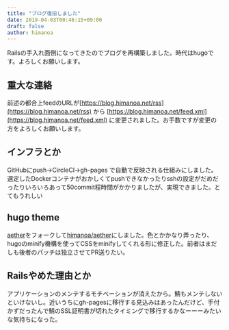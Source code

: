```yaml
---
title: "ブログ復旧しました"
date: 2019-04-03T00:46:15+09:00
draft: false
author: himanoa
---
```


Railsの手入れ面倒になってきたのでブログを再構築しました。時代はhugoです。よろしくお願いします。

## 重大な連絡

前述の都合上feedのURLが[https://blog.himanoa.net/rss](https://blog.himanoa.net/rss) から [https://blog.himanoa.net/feed.xml](https://blog.himanoa.net/feed.xml) に変更されました。お手数ですが変更の方をよろしくお願いします。

## インフラとか

GitHubにpush→CircleCI→gh-pages で自動で反映される仕組みにしました。選定したDockerコンテナがおかしくてpushできなかったりsshの設定がだめだったりいろいろあって50commit程時間がかかりましたが、実現できました。とてもうれしい

## hugo theme

[aether](https://github.com/josephhutch/aether)をフォークして[himanoa/aether](https://github.com/himanoa/aether)にしました。色とかかなり弄ったり、hugoのminify機構を使ってCSSをminifyしてくれる形に修正した。前者はまだしも後者のパッチは独立させてPR送りたい。


## Railsやめた理由とか

アプリケーションのメンテするモチベーションが消えたから。鯖もメンテしないといけないし。近いうちにgh-pagesに移行する見込みはあったんだけど、手付かずだったんで鯖のSSL証明書が切れたタイミングで移行するかなーーーみたいな気持ちになった。
